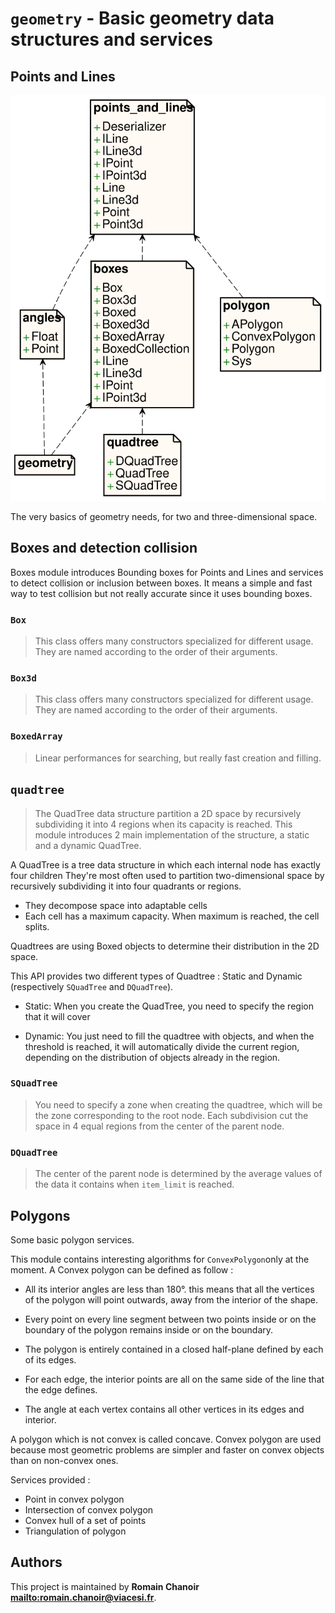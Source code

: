 # `geometry` - Basic geometry data structures and services

## Points and Lines

![Diagram for `geometry`](uml-geometry.svg)

The very basics of geometry needs, for two and three-dimensional space.

## Boxes and detection collision

Boxes module introduces Bounding boxes for Points and Lines and services to detect collision or inclusion between boxes.
It means a simple and fast way to test collision but not really accurate since it uses bounding boxes.

### `Box`

> This class offers many constructors specialized for different usage. They are
> named according to the order of their arguments.

### `Box3d`

> This class offers many constructors specialized for different usage. They are
> named according to the order of their arguments.

### `BoxedArray`

> Linear performances for searching, but really fast creation and filling.

## `quadtree`

> The QuadTree data structure partition a 2D space by recursively
> subdividing it into 4 regions when its capacity is reached.
> This module introduces 2 main implementation of the structure,
> a static and a dynamic QuadTree.

A QuadTree is a tree data structure in which each internal node has exactly four children
They're most often used to partition two-dimensional space by recursively subdividing
it into four quadrants or regions.

* They decompose space into adaptable cells
* Each cell has a maximum capacity. When maximum is reached, the cell splits.

Quadtrees are using Boxed objects to determine their distribution in the 2D space.

This API provides two different types of Quadtree : Static and Dynamic (respectively `SQuadTree` and `DQuadTree`).

* Static: When you create the QuadTree, you need to specify the region that it will cover

* Dynamic: You just need to fill the quadtree with objects, and when the threshold is reached,
  it will automatically divide the current region, depending on the distribution of objects already in the region.

### `SQuadTree`

> You need to specify a zone when creating the quadtree,
> which will be the zone corresponding to the root node.
> Each subdivision cut the space in 4 equal regions from
> the center of the parent node.

### `DQuadTree`

> The center of the parent node is determined by the average
> values of the data it contains when `item_limit` is reached.

## Polygons

Some basic polygon services.

This module contains interesting algorithms for `ConvexPolygon`only at the moment. A Convex polygon can be defined as follow :

* All its interior angles are less than 180°. this means that all the vertices of the polygon
  will point outwards, away from the interior of the shape.

* Every point on every line segment between two points inside or on the boundary of the polygon
  remains inside or on the boundary.

* The polygon is entirely contained in a closed half-plane defined by each of its edges.

* For each edge, the interior points are all on the same side of the line that the edge defines.

* The angle at each vertex contains all other vertices in its edges and interior.

A polygon which is not convex is called concave. Convex polygon are used because most
geometric problems are simpler and faster on convex objects than on non-convex ones.

Services provided :

* Point in convex polygon
* Intersection of convex polygon
* Convex hull of a set of points
* Triangulation of polygon

## Authors

This project is maintained by **Romain Chanoir <mailto:romain.chanoir@viacesi.fr>**.
